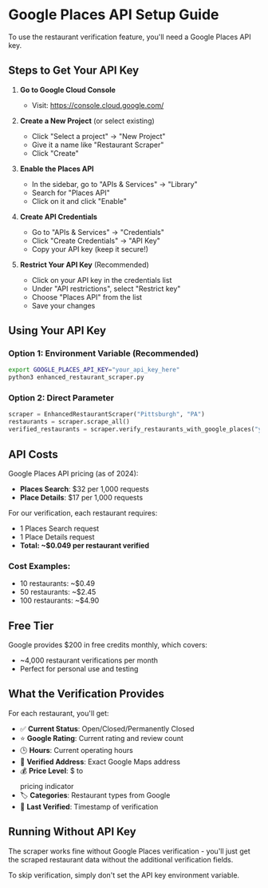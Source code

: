 # Google Places API Setup Guide

To use the restaurant verification feature, you'll need a Google Places API key.

## Steps to Get Your API Key

1. **Go to Google Cloud Console**
   - Visit: https://console.cloud.google.com/

2. **Create a New Project** (or select existing)
   - Click "Select a project" → "New Project"
   - Give it a name like "Restaurant Scraper"
   - Click "Create"

3. **Enable the Places API**
   - In the sidebar, go to "APIs & Services" → "Library"
   - Search for "Places API"
   - Click on it and click "Enable"

4. **Create API Credentials**
   - Go to "APIs & Services" → "Credentials"
   - Click "Create Credentials" → "API Key"
   - Copy your API key (keep it secure!)

5. **Restrict Your API Key** (Recommended)
   - Click on your API key in the credentials list
   - Under "API restrictions", select "Restrict key"
   - Choose "Places API" from the list
   - Save your changes

## Using Your API Key

### Option 1: Environment Variable (Recommended)
```bash
export GOOGLE_PLACES_API_KEY="your_api_key_here"
python3 enhanced_restaurant_scraper.py
```

### Option 2: Direct Parameter
```python
scraper = EnhancedRestaurantScraper("Pittsburgh", "PA")
restaurants = scraper.scrape_all()
verified_restaurants = scraper.verify_restaurants_with_google_places("your_api_key_here")
```

## API Costs

Google Places API pricing (as of 2024):
- **Places Search**: $32 per 1,000 requests
- **Place Details**: $17 per 1,000 requests

For our verification, each restaurant requires:
- 1 Places Search request
- 1 Place Details request
- **Total: ~$0.049 per restaurant verified**

### Cost Examples:
- 10 restaurants: ~$0.49
- 50 restaurants: ~$2.45
- 100 restaurants: ~$4.90

## Free Tier
Google provides $200 in free credits monthly, which covers:
- ~4,000 restaurant verifications per month
- Perfect for personal use and testing

## What the Verification Provides

For each restaurant, you'll get:
- ✅ **Current Status**: Open/Closed/Permanently Closed
- ⭐ **Google Rating**: Current rating and review count
- 🕒 **Hours**: Current operating hours
- 📍 **Verified Address**: Exact Google Maps address
- 💰 **Price Level**: $ to $$$$ pricing indicator
- 🏷️ **Categories**: Restaurant types from Google
- 📅 **Last Verified**: Timestamp of verification

## Running Without API Key

The scraper works fine without Google Places verification - you'll just get the scraped restaurant data without the additional verification fields.

To skip verification, simply don't set the API key environment variable.